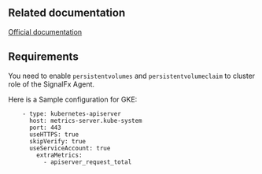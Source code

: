 ## Related documentation

[Official documentation](https://docs.signalfx.com/en/latest/integrations/agent/monitors/kubernetes-apiserver.html)

## Requirements

You need to enable `persistentvolumes` and `persistentvolumeclaim` to cluster role of the SignalFx Agent.

Here is a Sample configuration for GKE:

```
    - type: kubernetes-apiserver
      host: metrics-server.kube-system
      port: 443
      useHTTPS: true
      skipVerify: true
      useServiceAccount: true
        extraMetrics:
          - apiserver_request_total
```

